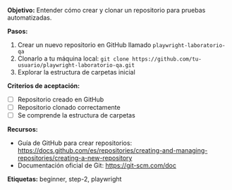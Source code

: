 **Objetivo:** Entender cómo crear y clonar un repositorio para pruebas automatizadas.

**Pasos:**
1. Crear un nuevo repositorio en GitHub llamado `playwright-laboratorio-qa`
2. Clonarlo a tu máquina local: `git clone https://github.com/tu-usuario/playwright-laboratorio-qa.git`
3. Explorar la estructura de carpetas inicial

**Criterios de aceptación:**
- [ ] Repositorio creado en GitHub
- [ ] Repositorio clonado correctamente
- [ ] Se comprende la estructura de carpetas

**Recursos:**
- Guía de GitHub para crear repositorios: https://docs.github.com/es/repositories/creating-and-managing-repositories/creating-a-new-repository
- Documentación oficial de Git: https://git-scm.com/doc

**Etiquetas:** beginner, step-2, playwright